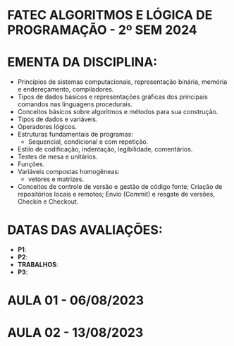 # FATEC ALGORITMOS E LÓGICA DE PROGRAMAÇÃO - 2º SEM 2024

# EMENTA DA DISCIPLINA:

- Princípios de sistemas computacionais, representação binária, memória e endereçamento, compiladores.
- Tipos de dados básicos e representações gráficas dos principais comandos nas linguagens procedurais.
- Conceitos básicos sobre algoritmos e métodos para sua construção.
- Tipos de dados e variáveis.
- Operadores lógicos.
- Estruturas fundamentais de programas:
  - Sequencial, condicional e com repetição.
- Estilo de codificação, indentação, legibilidade, comentários.
- Testes de mesa e unitários.
- Funções.
- Variáveis compostas homogêneas:
  - vetores e matrizes.
- Conceitos de controle de versão e gestão de código fonte; Criação de repositórios locais e remotos; Envio (Commit) e resgate de versões, Checkin e Checkout.

# DATAS DAS AVALIAÇÕES:
- **P1**:
- **P2**:
- **TRABALHOS**:
- **P3**:

# AULA 01 - 06/08/2023

# AULA 02 - 13/08/2023
